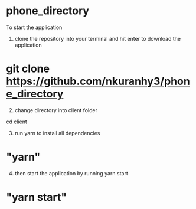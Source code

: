 # phone_directory

To start the application
1. clone the repository into your terminal and hit enter to download the application

# git clone https://github.com/nkuranhy3/phone_directory

2. change directory into client folder

cd client

3. run yarn to install all dependencies

# "yarn"

4. then start the application by running yarn start

# "yarn start"